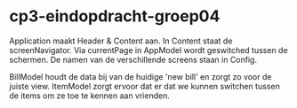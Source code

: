 cp3-eindopdracht-groep04
========================
Application maakt Header & Content aan.
In Content staat de screenNavigator. Via currentPage in AppModel wordt geswitched tussen de schermen.
De namen van de verschillende screens staan in Config.

BillModel houdt de data bij van de huidige 'new bill' en zorgt zo voor de juiste view.
ItemModel zorgt ervoor dat er dat we kunnen switchen tussen de items om ze toe te kennen aan vrienden.
